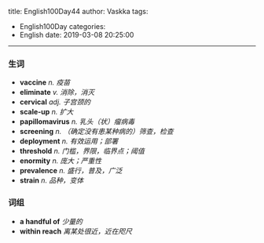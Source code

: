 title: English100Day44
author: Vaskka
tags:
  - English100Day
categories:
  - English
date: 2019-03-08 20:25:00
---
### 生词

+ **vaccine** *n. 疫苗*
+ **eliminate** *v. 消除，消灭*
+ **cervical** *adj. 子宫颈的*
+ **scale-up** *n. 扩大*
+ **papillomavirus** *n. 乳头（状）瘤病毒*
+ **screening** *n. （确定没有患某种病的）筛查，检查*
+ **deployment** *n. 有效运用；部署*
+ **threshold** *n. 门槛，界限，临界点；阈值*
+ **enormity** *n. 庞大；严重性*
+ **prevalence** *n. 盛行，普及，广泛*
+ **strain** *n. 品种，变体*

### 词组

+ **a handful of** *少量的*
+ **within reach** *离某处很近，近在咫尺*